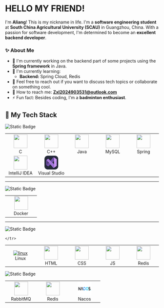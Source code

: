 # HELLO MY FRIEND!  
I'm **Aliang**! This is my nickname in life. I'm a **software engineering student** at **South China Agricultural University (SCAU)** in Guangzhou, China. With a passion for software development, I'm determined to become an **excellent backend developer**.

### ✨ About Me
- 🔭 I'm currently working on the backend part of some projects using the **Spring framework** in Java.  
- 🌱 I'm currently learning:  
  - **Backend:** Spring Cloud, Redis  
- 💬 Feel free to reach out if you want to discuss tech topics or collaborate on something cool.  
- 📧 How to reach me: **Zxl2024903531@outlook.com**  
- ⚡ Fun fact: Besides coding, I'm a **badminton enthusiast**.  

## 🚀 My Tech Stack  
![Static Badge](https://img.shields.io/badge/Level-Skilled-blue?style=flat)

<table>
  <tr>
    <td align="center" width="90">
      <img src="https://skillicons.dev/icons?i=c" width="45" height="45"/>
      <br/> C
    </td>
    <td align="center" width="90">
      <img src="https://skillicons.dev/icons?i=cpp" width="45" height="45"/>
      <br/> C++
    </td>
    <td align="center" width="90">
      <img src="https://skillicons.dev/icons?i=java" width="45" height="45"/>
      <br/> Java
    </td>
    <td align="center" width="90">
      <img src="https://skillicons.dev/icons?i=mysql" width="45" height="45"/>
      <br/> MySQL
    </td>
    <td align="center" width="90">
      <img src="https://skillicons.dev/icons?i=spring" width="45" height="45"/>
      <br/> Spring
    </td>
  </tr>
  <tr>
    <td align="center" width="90">
      <img src="https://skillicons.dev/icons?i=idea" width="45" height="45"/>
      <br/> IntelliJ IDEA
    </td>
      <td align="center" width="90">
      <img src="https://raw.githubusercontent.com/tandpfun/skill-icons/65dea6c4eaca7da319e552c09f4cf5a9a8dab2c8/icons/VisualStudio-Dark.svg" width="45" height="45"/>
      <br/> Visual Studio
    </td>
  </tr>
   
</table>

---

![Static Badge](https://img.shields.io/badge/Level-On%20Average-yellow?style=flat)

<table>
  <tr>
    <td align="center" width="90">
      <img src="https://skillicons.dev/icons?i=docker" width="45" height="45"/>
      <br/> Docker
    </td>
    
  </tr>
</table>

---

![Static Badge](https://img.shields.io/badge/Level-Learning-red?style=flat)
<table>
    <tr>
        <td align="center" width="90">
      <a href="#my-tech-stack-">
        <img src="https://skillicons.dev/icons?i=linux" alt="linux" width="45" height="45" />
      </a>
      <br/> Linux
        </td>
      <td align="center" width="90">
      <img src="https://skillicons.dev/icons?i=html" width="45" height="45"/>
      <br/> HTML
    </td>
      <td align="center" width="90">
      <img src="https://skillicons.dev/icons?i=css" width="45" height="45"/>
      <br/> CSS
    </td>
</td>
      <td align="center" width="90">
      <img src="https://skillicons.dev/icons?i=javascript" width="45" height="45"/>
      <br/> JS
    </td>
    </td>
      <td align="center" width="90">
      <img src="https://skillicons.dev/icons?i=redis" width="45" height="45"/>
      <br/> Redis
    </td>


      
    </tr>
</table>



![Static Badge](https://img.shields.io/badge/Technologies%20I'm%20Familiar%20With-lightgreen?style=flat)

<table>
  <tr>
    <td align="center" width="90">
      <img src="https://skillicons.dev/icons?i=rabbitmq" width="45" height="45"/>
      <br/> RabbitMQ
    </td>
    <td align="center" width="90">
      <img src="https://skillicons.dev/icons?i=redis" width="45" height="45"/>
      <br/> Redis
    </td>
    <td align="center" width="90">
      <img src="https://github.com/nacos-group/nacos-logo/blob/master/Nacos%20LOGO.png?raw=true" width="45" height="45"/>
      <br/> Nacos
    </td>
  </tr>
</table>
